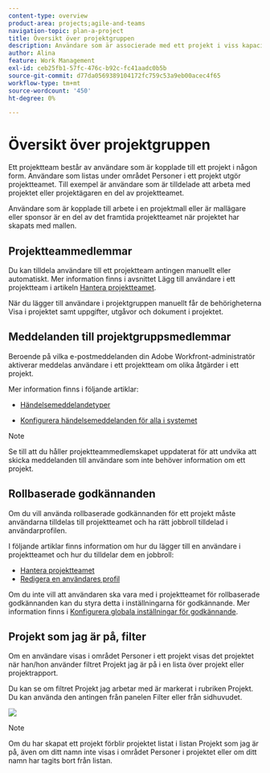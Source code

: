 ```yaml
---
content-type: overview
product-area: projects;agile-and-teams
navigation-topic: plan-a-project
title: Översikt över projektgruppen
description: Användare som är associerade med ett projekt i viss kapacitet utgör projektteamet. Användare som listas under området Personer i ett projekt eller en mall är de användare som utgör projektteamet.
author: Alina
feature: Work Management
exl-id: ceb25fb1-57fc-476c-b92c-fc41aadc0b5b
source-git-commit: d77da0569389104172fc759c53a9eb00acec4f65
workflow-type: tm+mt
source-wordcount: '450'
ht-degree: 0%

---
```


# Översikt över projektgruppen

<!-- Audited: 6/2025 -->

Ett projektteam består av användare som är kopplade till ett projekt i någon form. Användare som listas under området Personer i ett projekt utgör projektteamet. Till exempel är användare som är tilldelade att arbeta med projektet eller projektägaren en del av projektteamet.

Användare som är kopplade till arbete i en projektmall eller är mallägare eller sponsor är en del av det framtida projektteamet när projektet har skapats med mallen.

## Projektteammedlemmar

Du kan tilldela användare till ett projektteam antingen manuellt eller automatiskt. Mer information finns i avsnittet Lägg till användare i ett projektteam i artikeln [Hantera projektteamet](../../../manage-work/projects/planning-a-project/manage-project-team.md).

När du lägger till användare i projektgruppen manuellt får de behörigheterna Visa i projektet samt uppgifter, utgåvor och dokument i projektet.

## Meddelanden till projektgruppsmedlemmar

Beroende på vilka e-postmeddelanden din Adobe Workfront-administratör aktiverar meddelas användare i ett projektteam om olika åtgärder i ett projekt.

Mer information finns i följande artiklar:

* [Händelsemeddelandetyper](/help/quicksilver/administration-and-setup/manage-workfront/emails/event-notifications-available-in-wf.md)

* [Konfigurera händelsemeddelanden för alla i systemet](../../../administration-and-setup/manage-workfront/emails/configure-event-notifications-for-everyone-in-the-system.md)

>[!NOTE]
>
>Se till att du håller projektteammedlemskapet uppdaterat för att undvika att skicka meddelanden till användare som inte behöver information om ett projekt.

## Rollbaserade godkännanden

Om du vill använda rollbaserade godkännanden för ett projekt måste användarna tilldelas till projektteamet och ha rätt jobbroll tilldelad i användarprofilen.

I följande artiklar finns information om hur du lägger till en användare i projektteamet och hur du tilldelar dem en jobbroll:

* [Hantera projektteamet](../../../manage-work/projects/planning-a-project/manage-project-team.md)
* [Redigera en användares profil](../../../administration-and-setup/add-users/create-and-manage-users/edit-a-users-profile.md)

Om du inte vill att användaren ska vara med i projektteamet för rollbaserade godkännanden kan du styra detta i inställningarna för godkännande. Mer information finns i [Konfigurera globala inställningar för godkännande](../../../administration-and-setup/customize-workfront/configure-approval-milestone-processes/establish-approval-settings.md).

## Projekt som jag är på, filter

Om en användare visas i området Personer i ett projekt visas det projektet när han/hon använder filtret Projekt jag är på i en lista över projekt eller projektrapport.

Du kan se om filtret Projekt jag arbetar med är markerat i rubriken Projekt. Du kan använda den antingen från panelen Filter eller från sidhuvudet.

![](assets/nwe-project-list-buttons-350x187.png)

>[!NOTE]
>
>Om du har skapat ett projekt förblir projektet listat i listan Projekt som jag är på, även om ditt namn inte visas i området Personer i projektet eller om ditt namn har tagits bort från listan.
